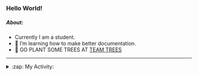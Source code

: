### Hello World!

##### About:
- Currently I am a student.
- 🌱 I’m learning how to make better documentation.
- 🌱 GO PLANT SOME TREES AT [TEAM TREES](https://teamtrees.org/)

---
<details>
  <summary>:zap: My Activity:</summary>
  
<!--START_SECTION:waka-->
![Code Time](http://img.shields.io/badge/Code%20Time-1%2C132%20hrs%204%20mins-blue)

**I'm a Night 🦉** 

```text
🌞 Morning                1184 commits        ██░░░░░░░░░░░░░░░░░░░░░░░   08.50 % 
🌆 Daytime                5139 commits        █████████░░░░░░░░░░░░░░░░   36.90 % 
🌃 Evening                3984 commits        ███████░░░░░░░░░░░░░░░░░░   28.61 % 
🌙 Night                  3619 commits        ██████░░░░░░░░░░░░░░░░░░░   25.99 % 
```
📅 **I'm Most Productive on Wednesday** 

```text
Monday                   2166 commits        ████░░░░░░░░░░░░░░░░░░░░░   15.55 % 
Tuesday                  1740 commits        ███░░░░░░░░░░░░░░░░░░░░░░   12.49 % 
Wednesday                3263 commits        ██████░░░░░░░░░░░░░░░░░░░   23.43 % 
Thursday                 1619 commits        ███░░░░░░░░░░░░░░░░░░░░░░   11.63 % 
Friday                   1342 commits        ██░░░░░░░░░░░░░░░░░░░░░░░   09.64 % 
Saturday                 1271 commits        ██░░░░░░░░░░░░░░░░░░░░░░░   09.13 % 
Sunday                   2525 commits        █████░░░░░░░░░░░░░░░░░░░░   18.13 % 
```


📊 **This Week I Spent My Time On** 

```text
🔥 Editors: 
VS Code                  21 mins             █████████████████████████   100.00 % 

🐱‍💻 Projects: 
discord-bot              19 mins             ██████████████████████░░░   89.78 % 
praise                   2 mins              ███░░░░░░░░░░░░░░░░░░░░░░   10.22 % 
```


 Last Updated on 06/06/2023 06:08:04 UTC
<!--END_SECTION:waka-->
</details>
